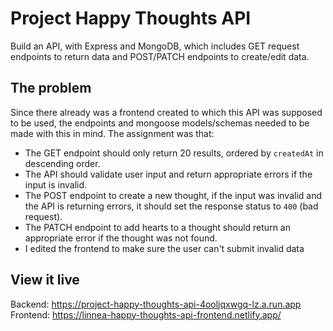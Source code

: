 # Project Happy Thoughts API

Build an API, with Express and MongoDB, which includes GET request endpoints to return data and POST/PATCH endpoints to create/edit data.

## The problem

Since there already was a frontend created to which this API was supposed to be used, the endpoints and mongoose models/schemas needed to be made with this in mind.
The assignment was that:
- The GET endpoint should only return 20 results, ordered by `createdAt` in descending order.
- The API should validate user input and return appropriate errors if the input is invalid.
- The POST endpoint to create a new thought, if the input was invalid and the API is returning errors, it should set the response status to `400` (bad request).
- The PATCH endpoint to add hearts to a thought should return an appropriate error if the thought was not found.
- I edited the frontend to make sure the user can't submit invalid data

## View it live

Backend:  https://project-happy-thoughts-api-4ooljqxwgq-lz.a.run.app 
Frontend: https://linnea-happy-thoughts-api-frontend.netlify.app/
